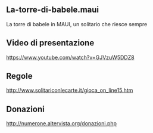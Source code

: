 ## La-torre-di-babele.maui
La torre di babele in MAUI, un solitario che riesce sempre

## Video di presentazione

https://www.youtube.com/watch?v=GJVzuW5DDZ8

## Regole

http://www.solitariconlecarte.it/gioca_on_line15.htm

## Donazioni

http://numerone.altervista.org/donazioni.php
